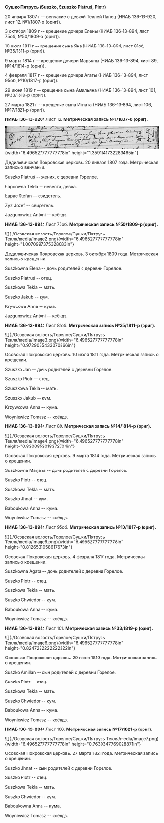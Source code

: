 **Сушко Пятрусь (Suszko, Szuszko Piatruś, Piotr)**

20 января 1807 г -- венчание с девкой Теклей Лапец (НИАБ 136-13-920,
лист 12, №1/1807-р (ориг)).

3 октября 1809 г -- крещение дочери Елены (НИАБ 136-13-894, лист 75об,
№50/1809-р (ориг)).

10 июля 1811 г -- крещение сына Яна (НИАБ 136-13-894, лист 81об,
№35/1811-р (ориг)).

9 марта 1814 г -- крещение дочери Марьяны (НИАБ 136-13-894, лист 89,
№14/1814-р (ориг)).

4 февраля 1817 г -- крещение дочери Агаты (НИАБ 136-13-894, лист 95об,
№10/1817-р (ориг)).

29 июня 1819 г -- крещение сына Амильяна (НИАБ 136-13-894, лист 101,
№33/1819-р (ориг)).

27 марта 1821 г -- крещение сына Игната (НИАБ 136-13-894, лист 106,
№17/1821-р (ориг)).

**НИАБ 136-13-920:** Лист 12. **Метрическая запись №1/1807-б (ориг).**

![](./media/94c7245e9b23376164d64c45ac5c934ccb2f8b01.png){width="6.496527777777778in"
height="1.3591141732283465in"}

Дедиловичская Покровская церковь. 20 января 1807 года. Метрическая
запись о венчании.

Suszko Piatruś -- жених, с деревни Горелое.

Łapcowna Tekła -- невеста, девка.

Łapac Stefan -- свидетель.

Zyz Jozef -- свидетель.

Jazgunowicz Antoni -- ксёндз.

**НИАБ 136-13-894:** Лист 75об. **Метрическая запись №50/1809-р
(ориг).**

![](./Осовская волость/Горелое/Сушки/Пятрусь Текля/media/image2.png){width="6.496527777777778in"
height="1.0070997375328083in"}

Дедиловичская Покровская церковь. 3 октября 1809 года. Метрическая
запись о крещении.

Suszkowna Elena -- дочь родителей с деревни Горелое.

Suszko Piatruś -- отец.

Suszkowa Tekla -- мать.

Suszko Jakub -- кум.

Krywcowa Anna -- кума.

Jazgunowicz Antoni -- ксёндз.

**НИАБ 136-13-894:** Лист 81об. **Метрическая запись №35/1811-р
(ориг).**

![](./Осовская волость/Горелое/Сушки/Пятрусь Текля/media/image3.png){width="6.496527777777778in"
height="0.9729035433070866in"}

Осовская Покровская церковь. 10 июля 1811 года. Метрическая запись о
крещении.

Szuszko Jan -- дочь родителей с деревни Горелое.

Szuszko Piotr -- отец.

Szuszkowa Tekla -- мать.

Szuszko Jakub -- кум.

Krzywcowa Anna -- кума.

Woyniewicz Tomasz -- ксёндз.

**НИАБ 136-13-894:** Лист 89. **Метрическая запись №14/1814-р (ориг).**

![](./Осовская волость/Горелое/Сушки/Пятрусь Текля/media/image4.png){width="6.496527777777778in"
height="0.8300853018372704in"}

Осовская Покровская церковь. 9 марта 1814 года. Метрическая запись о
крещении.

Suszkowna Marjana -- дочь родителей с деревни Горелое.

Suszko Piotr -- отец.

Suszkowa Tekla -- мать.

Suszko Jhnat -- кум.

Baboukowa Anna -- кума.

Woyniewicz Tomasz -- ксёндз.

**НИАБ 136-13-894:** Лист 95об. **Метрическая запись №10/1817-р
(ориг).**

![](./Осовская волость/Горелое/Сушки/Пятрусь Текля/media/image5.png){width="6.496527777777778in"
height="0.8126531058617673in"}

Осовская Покровская церковь. 4 февраля 1817 года. Метрическая запись о
крещении.

Suszkowna Agata -- дочь родителей с деревни Горелое.

Suszko Piotr -- отец.

Suszkowa Tekla -- мать.

Suszko Chwiedor -- кум.

Baboukowa Anna -- кума.

Woyniewicz Tomasz -- ксёндз.

**НИАБ 136-13-894:** Лист 101. **Метрическая запись №33/1819-р (ориг).**

![](./Осовская волость/Горелое/Сушки/Пятрусь Текля/media/image6.png){width="6.496527777777778in"
height="0.8247222222222222in"}

Осовская Покровская церковь. 29 июня 1819 года. Метрическая запись о
крещении.

Suszko Amillan -- сын родителей с деревни Горелое.

Suszko Piotr -- отец.

Suszkowa Tekla -- мать.

Suszko Chwiedor -- кум.

Baboukowa Anna -- кума.

Woyniewicz Tomasz -- ксёндз.

**НИАБ 136-13-894:** Лист 106. **Метрическая запись №17/1821-р (ориг).**

![](./Осовская волость/Горелое/Сушки/Пятрусь Текля/media/image7.png){width="6.496527777777778in"
height="0.7630347769028871in"}

Осовская Покровская церковь. 27 марта 1821 года. Метрическая запись о
крещении.

Suszko Jhnat -- сын родителей с деревни Горелое.

Suszko Piotr -- отец.

Suszkowa Tekla -- мать.

Suszko Chwiedor -- кум.

Baboukowna Anna -- кума.

Woyniewicz Tomasz -- ксёндз.

